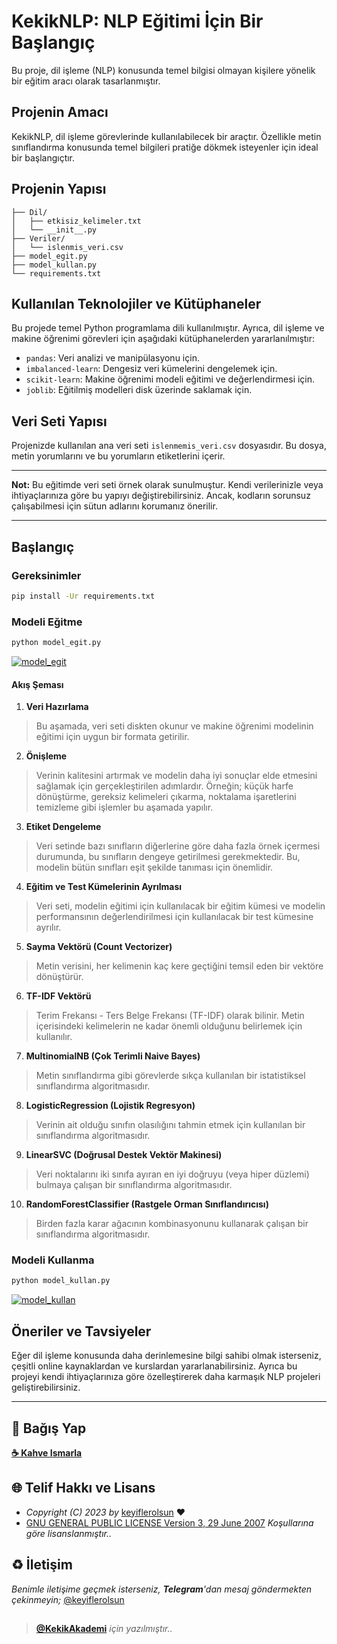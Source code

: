 
# KekikNLP: NLP Eğitimi İçin Bir Başlangıç

Bu proje, dil işleme (NLP) konusunda temel bilgisi olmayan kişilere yönelik bir eğitim aracı olarak tasarlanmıştır.

## Projenin Amacı

KekikNLP, dil işleme görevlerinde kullanılabilecek bir araçtır. Özellikle metin sınıflandırma konusunda temel bilgileri pratiğe dökmek isteyenler için ideal bir başlangıçtır.

## Projenin Yapısı

```log
├── Dil/
│   ├── etkisiz_kelimeler.txt
│   └── __init__.py
├── Veriler/
│   └── islenmis_veri.csv
├── model_egit.py
├── model_kullan.py
└── requirements.txt
```

## Kullanılan Teknolojiler ve Kütüphaneler

Bu projede temel Python programlama dili kullanılmıştır. Ayrıca, dil işleme ve makine öğrenimi görevleri için aşağıdaki kütüphanelerden yararlanılmıştır:

- `pandas`: Veri analizi ve manipülasyonu için.
- `imbalanced-learn`: Dengesiz veri kümelerini dengelemek için.
- `scikit-learn`: Makine öğrenimi modeli eğitimi ve değerlendirmesi için.
- `joblib`: Eğitilmiş modelleri disk üzerinde saklamak için.

## Veri Seti Yapısı

Projenizde kullanılan ana veri seti `islenmemis_veri.csv` dosyasıdır. Bu dosya, metin yorumlarını ve bu yorumların etiketlerini içerir.

---

**Not:** Bu eğitimde veri seti örnek olarak sunulmuştur. Kendi verilerinizle veya ihtiyaçlarınıza göre bu yapıyı değiştirebilirsiniz. Ancak, kodların sorunsuz çalışabilmesi için sütun adlarını korumanız önerilir.

---

## Başlangıç

### Gereksinimler

```bash
pip install -Ur requirements.txt
```

### Modeli Eğitme

```bash
python model_egit.py
```

[![model_egit](https://github.com/keyiflerolsun/NLP_Yenir_Mi/blob/main/.github/Resimler/model_egit.png?raw=true)](#)

#### Akış Şeması

1. **Veri Hazırlama**
> Bu aşamada, veri seti diskten okunur ve makine öğrenimi modelinin eğitimi için uygun bir formata getirilir.

2. **Önişleme**
> Verinin kalitesini artırmak ve modelin daha iyi sonuçlar elde etmesini sağlamak için gerçekleştirilen adımlardır. Örneğin; küçük harfe dönüştürme, gereksiz kelimeleri çıkarma, noktalama işaretlerini temizleme gibi işlemler bu aşamada yapılır.

3. **Etiket Dengeleme**
> Veri setinde bazı sınıfların diğerlerine göre daha fazla örnek içermesi durumunda, bu sınıfların dengeye getirilmesi gerekmektedir. Bu, modelin bütün sınıfları eşit şekilde tanıması için önemlidir.

4. **Eğitim ve Test Kümelerinin Ayrılması**
> Veri seti, modelin eğitimi için kullanılacak bir eğitim kümesi ve modelin performansının değerlendirilmesi için kullanılacak bir test kümesine ayrılır.

5. **Sayma Vektörü (Count Vectorizer)**
> Metin verisini, her kelimenin kaç kere geçtiğini temsil eden bir vektöre dönüştürür.

6. **TF-IDF Vektörü**
> Terim Frekansı - Ters Belge Frekansı (TF-IDF) olarak bilinir. Metin içerisindeki kelimelerin ne kadar önemli olduğunu belirlemek için kullanılır.

7. **MultinomialNB (Çok Terimli Naive Bayes)**
> Metin sınıflandırma gibi görevlerde sıkça kullanılan bir istatistiksel sınıflandırma algoritmasıdır.

8. **LogisticRegression (Lojistik Regresyon)**
> Verinin ait olduğu sınıfın olasılığını tahmin etmek için kullanılan bir sınıflandırma algoritmasıdır.

9. **LinearSVC (Doğrusal Destek Vektör Makinesi)**
> Veri noktalarını iki sınıfa ayıran en iyi doğruyu (veya hiper düzlemi) bulmaya çalışan bir sınıflandırma algoritmasıdır.

10. **RandomForestClassifier (Rastgele Orman Sınıflandırıcısı)**
> Birden fazla karar ağacının kombinasyonunu kullanarak çalışan bir sınıflandırma algoritmasıdır.

### Modeli Kullanma

```bash
python model_kullan.py
```

[![model_kullan](https://github.com/keyiflerolsun/NLP_Yenir_Mi/blob/main/.github/Resimler/model_kullan.png?raw=true)](#)

## Öneriler ve Tavsiyeler

Eğer dil işleme konusunda daha derinlemesine bilgi sahibi olmak isterseniz, çeşitli online kaynaklardan ve kurslardan yararlanabilirsiniz. Ayrıca bu projeyi kendi ihtiyaçlarınıza göre özelleştirerek daha karmaşık NLP projeleri geliştirebilirsiniz.

---

## 💸 Bağış Yap

**[☕️ Kahve Ismarla](https://KekikAkademi.org/Kahve)**

## 🌐 Telif Hakkı ve Lisans

* *Copyright (C) 2023 by* [keyiflerolsun](https://github.com/keyiflerolsun) ❤️️
* [GNU GENERAL PUBLIC LICENSE Version 3, 29 June 2007](https://github.com/keyiflerolsun/NLP_Yenir_Mi/blob/master/LICENSE) *Koşullarına göre lisanslanmıştır..*

## ♻️ İletişim

*Benimle iletişime geçmek isterseniz, **Telegram**'dan mesaj göndermekten çekinmeyin;* [@keyiflerolsun](https://t.me/KekikKahve)

##

> **[@KekikAkademi](https://t.me/KekikAkademi)** *için yazılmıştır..*
